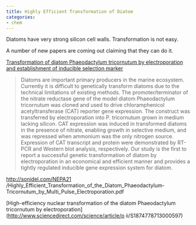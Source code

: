 ```yaml
---
title: Highly Efficient Transformation of Diatom
categories:
- chem
---
```

Diatoms have very strong silicon cell walls. Transformation is not easy.
<!--more-->

A number of new papers are coming out claiming that they can do it.

[Transformation of diatom Phaeodactylum tricornutum by electroporation and
establishment of inducible selection
marker](http://www.ncbi.nlm.nih.gov/pubmed/22676181)

> Diatoms are important primary producers in the marine ecosystem. Currently
it is difficult to genetically transform diatoms due to the technical
limitations of existing methods. The promoter/terminator of the nitrate
reductase gene of the model diatom Phaeodactylum tricornutum was cloned and
used to drive chloramphenicol acetyltransferase (CAT) reporter gene
expression. The construct was transferred by electroporation into P.
tricornutum grown in medium lacking silicon. CAT expression was induced in
transformed diatoms in the presence of nitrate, enabling growth in selective
medium, and was repressed when ammonium was the only nitrogen source.
Expression of CAT transcript and protein were demonstrated by RT-PCR and
Western blot analysis, respectively. Our study is the first to report a
successful genetic transformation of diatom by electroporation in an
economical and efficient manner and provides a tightly regulated inducible
gene expression system for diatom.

http://sonidel.com/NEPA21
/Highly_Efficient_Transformation_of_the_Diatom_Phaeodactylum-
Tricornutum_by_Multi_Pulse_Electroporation.pdf

[High-efficiency nuclear transformation of the diatom Phaeodactylum
tricornutum by electroporation](http://www.sciencedirect.com/science/article/p
ii/S1874778713000597)

